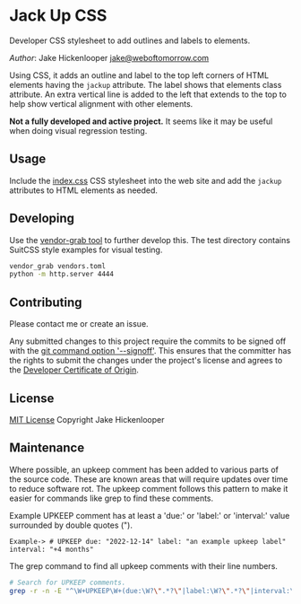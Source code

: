# Jack Up CSS

Developer CSS stylesheet to add outlines and labels to elements.

*Author*: Jake Hickenlooper jake@weboftomorrow.com

Using CSS, it adds an outline and label to the top left corners of HTML elements
having the `jackup` attribute.  The label shows that elements class attribute.
An extra vertical line is added to the left that extends to the top to help show
vertical alignment with other elements.

**Not a fully developed and active project.**  It seems like it may be useful when
doing visual regression testing.

## Usage

Include the [index.css](index.css) CSS stylesheet into the web site and add the
`jackup` attributes to HTML elements as needed.

## Developing

Use the [vendor-grab tool](https://pypi.org/project/vendor-grab/) to further
develop this. The test directory contains SuitCSS style examples for visual
testing.

```bash
vendor_grab vendors.toml
python -m http.server 4444
```

## Contributing

Please contact me or create an issue.

Any submitted changes to this project require the commits to be signed off with
the [git command option
'--signoff'](https://git-scm.com/docs/git-commit#Documentation/git-commit.txt---signoff).
This ensures that the committer has the rights to submit the changes under the
project's license and agrees to the [Developer Certificate of
Origin](https://developercertificate.org).

## License

[MIT License](https://choosealicense.com/licenses/mit/)
Copyright Jake Hickenlooper

## Maintenance

Where possible, an upkeep comment has been added to various parts of the source
code. These are known areas that will require updates over time to reduce
software rot. The upkeep comment follows this pattern to make it easier for
commands like grep to find these comments.

Example UPKEEP comment has at least a 'due:' or 'label:' or 'interval:' value
surrounded by double quotes (").
````
Example-> # UPKEEP due: "2022-12-14" label: "an example upkeep label" interval: "+4 months"
````

The grep command to find all upkeep comments with their line numbers.
```bash
# Search for UPKEEP comments.
grep -r -n -E "^\W+UPKEEP\W+(due:\W?\".*?\"|label:\W?\".*?\"|interval:\W?\".*?\")" .
```
